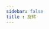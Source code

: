 ```yaml
---
sidebar: false
title : 旋转
---
```


<ClientOnly>
<practice.shapingFunction type='rts'></practice.shapingFunction>
</ClientOnly>